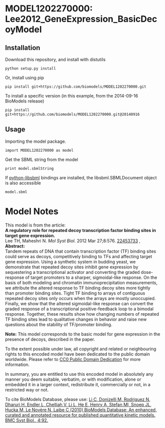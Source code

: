 # MODEL1202270000: Lee2012_GeneExpression_BasicDecoyModel

## Installation

Download this repository, and install with distutils

`python setup.py install`

Or, install using pip

`pip install git+https://github.com/biomodels/MODEL1202270000.git`

To install a specific version (in this example, from the 2014-09-16 BioModels release)

`pip install git+https://github.com/biomodels/MODEL1202270000.git@20140916`

## Usage

Importing the model package.

`import MODEL1202270000 as model`

Get the SBML string from the model

`print model.sbmlString`

If [python-libsbml](https://pypi.python.org/pypi/python-libsbml) bindings are
installed, the libsbml.SBMLDocument object is also accessible

`model.sbml`


# Model Notes


This model is from the article:  
**A regulatory role for repeated decoy transcription factor binding sites in target gene expression.**   
Lee TH, Maheshri N. _Mol Syst Biol._ 2012 Mar 27;8:576.
[22453733](http://www.ncbi.nlm.nih.gov/pubmed/22453733) ,  
**Abstract:**   
Tandem repeats of DNA that contain transcription factor (TF) binding sites
could serve as decoys, competitively binding to TFs and affecting target gene
expression. Using a synthetic system in budding yeast, we demonstrate that
repeated decoy sites inhibit gene expression by sequestering a transcriptional
activator and converting the graded dose-response of target promoters to a
sharper, sigmoidal-like response. On the basis of both modeling and chromatin
immunoprecipitation measurements, we attribute the altered response to TF
binding decoy sites more tightly than promoter binding sites. Tight TF binding
to arrays of contiguous repeated decoy sites only occurs when the arrays are
mostly unoccupied. Finally, we show that the altered sigmoidal-like response
can convert the graded response of a transcriptional positive-feedback loop to
a bimodal response. Together, these results show how changing numbers of
repeated TF binding sites lead to qualitative changes in behavior and raise
new questions about the stability of TF/promoter binding.

**Note:** This model corresponds to the basic model for gene expression in the presence of decoys, described in the paper. 

To the extent possible under law, all copyright and related or neighbouring
rights to this encoded model have been dedicated to the public domain
worldwide. Please refer to [CC0 Public Domain
Dedication](http://creativecommons.org/publicdomain/zero/1.0/) for more
information.

In summary, you are entitled to use this encoded model in absolutely any
manner you deem suitable, verbatim, or with modification, alone or embedded it
in a larger context, redistribute it, commercially or not, in a restricted way
or not.

To cite BioModels Database, please use: [Li C, Donizelli M, Rodriguez N,
Dharuri H, Endler L, Chelliah V, Li L, He E, Henry A, Stefan MI, Snoep JL,
Hucka M, Le Novère N, Laibe C (2010) BioModels Database: An enhanced, curated
and annotated resource for published quantitative kinetic models. BMC Syst
Biol., 4:92.](http://www.ncbi.nlm.nih.gov/pubmed/20587024)


